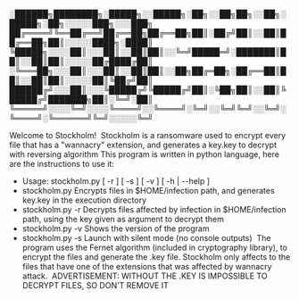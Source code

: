 
░██████╗████████╗░█████╗░░█████╗░██╗░░██╗██╗░░██╗░█████╗░██╗░░░░░███╗░░░███╗
██╔════╝╚══██╔══╝██╔══██╗██╔══██╗██║░██╔╝██║░░██║██╔══██╗██║░░░░░████╗░████║
╚█████╗░░░░██║░░░██║░░██║██║░░╚═╝█████═╝░███████║██║░░██║██║░░░░░██╔████╔██║
░╚═══██╗░░░██║░░░██║░░██║██║░░██╗██╔═██╗░██╔══██║██║░░██║██║░░░░░██║╚██╔╝██║
██████╔╝░░░██║░░░╚█████╔╝╚█████╔╝██║░╚██╗██║░░██║╚█████╔╝███████╗██║░╚═╝░██║
╚═════╝░░░░╚═╝░░░░╚════╝░░╚════╝░╚═╝░░╚═╝╚═╝░░╚═╝░╚════╝░╚══════╝╚═╝░░░░░╚═╝

Welcome to Stockholm!
​
Stockholm is a ransomware used to encrypt every file that has a "wannacry" extension, and generates a key.key to decrypt with reversing algorithm
This program is written in python language, here are the instructions to use it:
​
-   Usage: stockholm.py [ -r <key> ] [ -s ] [ -v ] [ -h | --help ]
​
-   stockholm.py            Encrypts files in $HOME/infection path, and generates key.key in the execution directory
​
-   stockholm.py -r <key>   Decrypts files affected by infection in $HOME/infection path, using the key given as argument to decrypt them
​
-   stockholm.py -v         Shows the version of the program
​
-   stockholm.py -s         Launch with silent mode (no console outputs)
​
The program uses the Fernet algorithm (included in cryptography library), to encrypt the files and generate the .key file.
Stockholm only affects to the files that have one of the extensions that was affected by wannacry attack.
​
ADVERTISEMENT: WITHOUT THE .KEY IS IMPOSSIBLE TO DECRYPT FILES, SO DON'T REMOVE IT
